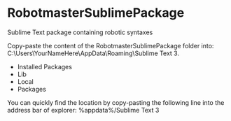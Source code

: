 # RobotmasterSublimePackage
Sublime Text package containing robotic syntaxes

Copy-paste the content of the RobotmasterSublimePackage folder into: C:\Users\YourNameHere\AppData\Roaming\Sublime Text 3\.

* Installed Packages
* Lib
* Local
* Packages

You can quickly find the location by copy-pasting the following line into the address bar of explorer: %appdata%/Sublime Text 3
